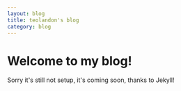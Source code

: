 ```yaml
---
layout: blog
title: teolandon's blog
category: blog
---
```


# Welcome to my blog!

Sorry it's still not setup, it's coming soon, thanks to Jekyll!
